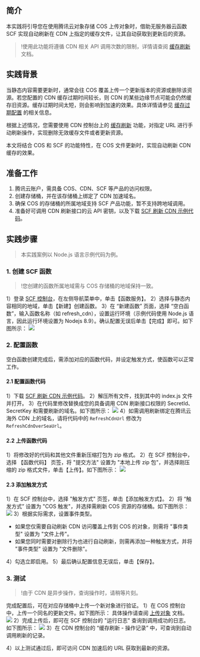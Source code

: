 ## 简介
本实践将引导您在使用腾讯云对象存储 COS 上传对象时，借助无服务器云函数 SCF 实现自动刷新在 CDN 上指定的缓存文件，让其自动获取到更新后的资源。

>!使用此功能将遵循 CDN 相关 API 调用次数的限制，详情请查阅 [缓存刷新](https://cloud.tencent.com/document/product/228/6299#url-.E5.88.B7.E6.96.B0) 文档。

## 实践背景

当静态内容需要更新时，通常会往 COS 覆盖上传一个更新版本的资源或删除该资源。若您配置的 CDN 缓存过期时间较长，则 CDN 的某些边缘节点可能会仍然缓存旧资源。缓存过期时间太短，则会影响到加速的效果。具体详情请参见 [缓存过期配置](https://cloud.tencent.com/document/product/228/6290) 的相关信息。

根据上述情况，您需要使用 CDN 控制台上的 [缓存刷新](https://cloud.tencent.com/document/product/228/6299) 功能，对指定 URL 进行手动刷新操作，实现删除无效缓存文件或者更新资源。

本文将结合 COS 和 SCF 的功能特性，在 COS 文件更新时，实现自动刷新 CDN 缓存的效果。

## 准备工作

1. 腾讯云账户，需具备 COS、CDN、SCF 等产品的访问权限。
2. 创建存储桶，并在该存储桶上绑定了 CDN 加速域名。
3. 确保 COS 的存储桶的所属地域支持 SCF 产品功能，暂不支持跨地域调用。
4. 准备好可调用 CDN 刷新接口的云 API 密钥，以及下载 [SCF 刷新 CDN 示例代码](https://main.qcloudimg.com/raw/757b646eb68e9b9a5b2fc4bf0fed2492/scf_about_cdn_refresh.zip)。

## 实践步骤

> 本实践案例以 Node.js 语言示例代码为例。

### 1. 创建 SCF 函数
>!您创建的函数所属地域需与 COS 存储桶的地域保持一致。

1）登录 [SCF 控制台](https://console.cloud.tencent.com/scf/)，在左侧导航菜单中，单击【函数服务】。
2）选择与静态内容相同的地域，单击【新建】创建函数。
3）在 “新建函数” 页面，选择 “空白函数”，输入函数名称（如 refresh_cdn），设置运行环境（示例代码使用 Node.js 语言，因此运行环境设置为  Nodejs 8.9）。确认配置无误后单击【完成】即可。如下图所示：
![](https://main.qcloudimg.com/raw/589b6a6f4e48d85333ae36f34c738b1b.png)

### 2. 配置函数

空白函数创建完成后，需添加对应的函数代码，并设定触发方式，使函数可以正常工作。

#### 2.1 配置函数代码

1）下载  [SCF 刷新 CDN 示例代码](https://main.qcloudimg.com/raw/757b646eb68e9b9a5b2fc4bf0fed2492/scf_about_cdn_refresh.zip)。
2）解压所有文件，找到其中的 index.js 文件并打开。
3）在代码里修改替换成您的具备调用 CDN 刷新接口权限的 SecretId、SecretKey 和需要刷新的域名。如下图所示：
![](https://main.qcloudimg.com/raw/b2b0eba560e3229fc402490f0737712b.png)
4）如需调用刷新绑定在腾讯云海外 CDN 上的域名，请将代码中的 `RefreshCdnUrl` 修改为 `RefreshCdnOverSeaUrl`。

#### 2.2 上传函数代码

1）将修改好的代码和其他文件重新压缩打包为 zip 格式。
2）在 SCF 控制台中，选择 【函数代码】 页签，将 "提交方法" 设置为 "本地上传 zip 包"，并选择刚压缩的 zip 格式文件，单击【上传】。如下图所示：
![](https://main.qcloudimg.com/raw/9672da05b98748a5ef06da393ec64d04.png)

#### 2.3 添加触发方式

1）在 SCF 控制台中，选择 "触发方式" 页签，单击【添加触发方式】。
2）将 “触发方式” 设置为  "COS 触发"，并选择需刷新 COS 资源的存储桶。如下图所示：
![](https://main.qcloudimg.com/raw/8f3b5efab6a30b008fd1b8e12eafb1e0.png)
3）根据实际需求，设置事件类型。
- 如果您仅需要自动刷新 CDN 访问覆盖上传到 COS 的对象，则需将 "事件类型" 设置为 "文件上传"。
- 如果您同时需要对删除行为也进行自动刷新，则需再添加一种触发方式，并将 "事件类型" 设置为 "文件删除"。

4）勾选立即启用。
5）最后确认配置信息无误后，单击【保存】。

### 3. 测试
>!由于 CDN 是异步操作，查询操作时，请稍等片刻。

完成配置后，可在对应存储桶中上传一个新对象进行验证。
1）在 COS 控制台中，上传一个同名的更新文件。如下图所示：
具体操作请查阅 [上传对象](https://cloud.tencent.com/document/product/436/13321) 文档。
![](https://main.qcloudimg.com/raw/66ba3a7ea298f2f4e240f76ebe76df03.png)
2）完成上传后，即可在 SCF 控制台的 "运行日志" 查询到调用成功的日志。如下图所示：
![](https://main.qcloudimg.com/raw/99b84dec0d0d3599fbffecef2d8e4d95.png)
3）在 CDN 控制台的 “缓存刷新 - 操作记录” 中，可查询到自动调用刷新的记录。

4）以上测试通过后，即可访问 CDN 加速后的 URL 获取到最新的资源。
